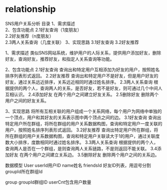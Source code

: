 # relationship
SNS用户关系分析
目录
1、需求描述	
2、包含功能点	
2.1好友查询（1度朋友）	
2.2好友推荐（n度朋友）	
2.3两人关系查询（几度关联）	
3、实现思路
3.1好友查询
3.2好友推荐

1、需求描述
类似SNS网站系统，维护用户的人际关系，提供用户添加好友，删除好友，查询好友，推荐好友，和指定人关系查询等功能。

2、包含功能点
2.1好友查询
	查询出和特定用户互相添加为好友的用户，按照姓名排序列表形式返回。
2.2好友推荐
	查询出和特定用户不是好友，但是用户好友的好友，通过关系远近排序，关系远近相同时通过姓名排序。
2.3两人关系查询
	根据提供的两个人，查询两人的关系，是否好友，若不是好友，则可通过几个中间人互相认识。
2.4添加好友
	在两个用户之间建立好友关系。
2.5删除好友
	删除两个用户之间的好友关系。

3、实现思路
	将所有互相关联的用户组成一个关系网络，每个用户为网络中单独的一个顶点，用户和其好友的关系表示图中两个顶点之间的边。
3.1好友查询
	查询出特定用户所在群组，将所在群组的用户关系数据构图，查询和特定用户一度关联的用户，按照姓名排序列表形式返回。
3.2好友推荐
	查询出特定用户所在群组，将所在群组的用户关系数据构图，查询和特定用户关联读大于1的用户，通过关联度数大小排序，度数相同时通过姓名排序。
3.3两人关系查询
	根据提供的两个人，查询两人是否在一个群组，是则查询两人关系链路，不是则返回不能关联。
3.4添加好友
	在两个用户之间建立关系边。
3.5删除好友
	删除两个用户之间的关系边。

数据模型
User
userId用户ID
name姓名
friendsId 好友ID列表，用逗号分割
groupId所在群组Id

group
groupId群组ID
userCnt包含用户数量
